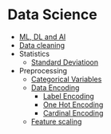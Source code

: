 # Data Science

* [ML, DL and AI](./differences)
* [Data cleaning](./data-cleaning)
* Statistics
    * [Standard Deviatioon](./statistics/standard-deviation)
* Preprocessing
    * [Categorical Variables](./preprocessing/categorical-variables)
    * [Data Encoding](./preprocessing/data-encoding)
        * [Label Encoding](./preprocessing/data-encoding/label-encoding)
        * [One Hot Encoding](preprocessing/data-encoding/one-hot-encoding)
        * [Cardinal Encoding](preprocessing/data-encoding/cardinal-encoding)
    * [Feature scaling](./preprocessing/feature-scaling)
